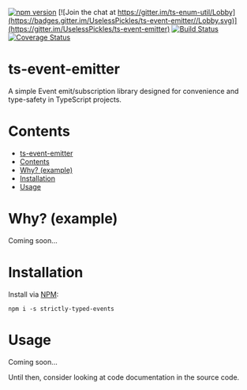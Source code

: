 [![npm version](https://img.shields.io/npm/v/strictly-typed-events.svg)](https://www.npmjs.com/package/strictly-typed-events)
[![Join the chat at https://gitter.im/ts-enum-util/Lobby](https://badges.gitter.im/UselessPickles/ts-event-emitter//Lobby.svg)](https://gitter.im/UselessPickles/ts-event-emitter)
[![Build Status](https://travis-ci.org/UselessPickles/ts-event-emitter.svg?branch=main)](https://travis-ci.org/UselessPickles/ts-event-emitter)
[![Coverage Status](https://coveralls.io/repos/github/UselessPickles/ts-event-emitter/badge.svg?branch=main)](https://coveralls.io/github/UselessPickles/ts-event-emitter?branch=main)

# ts-event-emitter

A simple Event emit/subscription library designed for convenience and type-safety
in TypeScript projects.

# Contents

<!-- TOC depthFrom:1 -->

-   [ts-event-emitter](#ts-event-emitter)
-   [Contents](#contents)
-   [Why? (example)](#why-example)
-   [Installation](#installation)
-   [Usage](#usage)

<!-- /TOC -->

# Why? (example)

Coming soon...

# Installation

Install via [NPM](https://www.npmjs.com/package/strictly-typed-events):

```
npm i -s strictly-typed-events
```

# Usage

Coming soon...

Until then, consider looking at code documentation in the source code.

